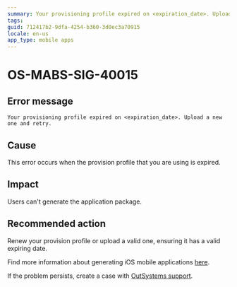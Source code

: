 ```yaml
---
summary: Your provisioning profile expired on <expiration_date>. Upload a new one and retry.
tags:
guid: 712417b2-9dfa-4254-b360-3d0ec3a70915
locale: en-us
app_type: mobile apps
---
```


# OS-MABS-SIG-40015

## Error message

`Your provisioning profile expired on <expiration_date>. Upload a new one and retry.`

## Cause

This error occurs when the provision profile that you are using is expired.

## Impact

Users can't generate the application package.

## Recommended action

Renew your provision profile or upload a valid one, ensuring it has a valid expiring date.

Find more information about generating iOS mobile applications [here](https://success.outsystems.com/Documentation/11/Delivering_Mobile_Apps/Generate_and_Distribute_Your_Mobile_App/Generate_and_Publish_Your_Mobile_App_to_the_Mobile_App_Stores/Publish_Your_Mobile_iOS_Application_to_the_Apple_App_Store).

If the problem persists, create a case with [OutSystems support](https://www.outsystems.com/support/portal/open-support-case?ErrorCode=OS-MABS-SIG-40015).
